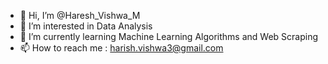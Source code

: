 - 👋 Hi, I’m @Haresh_Vishwa_M
- 👀 I’m interested in Data Analysis
- 🌱 I’m currently learning Machine Learning Algorithms and Web Scraping
- 📫 How to reach me : harish.vishwa3@gmail.com

<!---
Haresh007/Haresh007 is a ✨ special ✨ repository because its `README.md` (this file) appears on your GitHub profile.
You can click the Preview link to take a look at your changes.
--->
